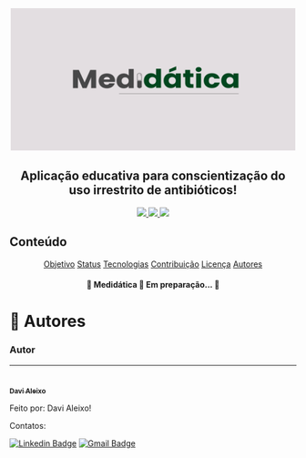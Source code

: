 <p align="center">
    <img src="img/Medidatica.png" height=250 width=500 alt="Medidática" />
</p>

<h2 align="center">Aplicação educativa para conscientização do uso irrestrito de antibióticos!</h2>

<p align="center">
    <a href="https://www.apache.org/licenses/LICENSE-2.0">
        <img src="https://img.shields.io/github/license/m-azoubel/medidatica?style=for-the-badge">
    </a>
    <a href="\Code">
        <img src="https://img.shields.io/badge/Language-C-brightgreen?style=for-the-badge">
    </a>
    <a href="https://www.figma.com/proto/zYRShNDzMZdyc152397BnC/Totem?node-id=214%3A9&starting-point-node-id=214%3A9">
        <img src="https://img.shields.io/badge/Prototype-Figma-blueviolet?style=for-the-badge">
    </a>
</p>

<h2>Conteúdo</h2>
<p align="center">
 <a href="#objetivo">Objetivo</a>
 <a href="#status">Status</a>
 <a href="#tecnologias">Tecnologias</a>
 <a href="#contribuicao">Contribuição</a>
 <a href="#licenc-a">Licença</a>
 <a href="#-autores">Autores</a>
</p>

<h4 align="center"> 
	🚧  Medidática 🚀 Em preparação...  🚧
</h4>

# 🦸 Autores

### Autor
---

<a href="https://github.com/AleixoCv">
 <img style="border-radius: 50%;" src="https://avatars.githubusercontent.com/u/60006560?s=400&u=dfa0eea78bcaf5c063ce718a7f29549a022010e2&v=4" width="100px;" alt=""/>
 <br />
 <sub><b>Davi Aleixo</b></sub></a>


Feito por: Davi Aleixo!

Contatos:

[![Linkedin Badge](https://img.shields.io/badge/-Aleixo-blue?style=flat-square&logo=Linkedin&logoColor=white&link=https://www.linkedin.com/in/davi-aleixo-548b55b8/)](https://www.linkedin.com/in/davi-aleixo-548b55b8/) 
[![Gmail Badge](https://img.shields.io/badge/-dac2@cesar.school-c14438?style=flat-square&logo=Gmail&logoColor=white&link=mailto:dac2@cesar.school)](mailto:dac2@cesar.school)